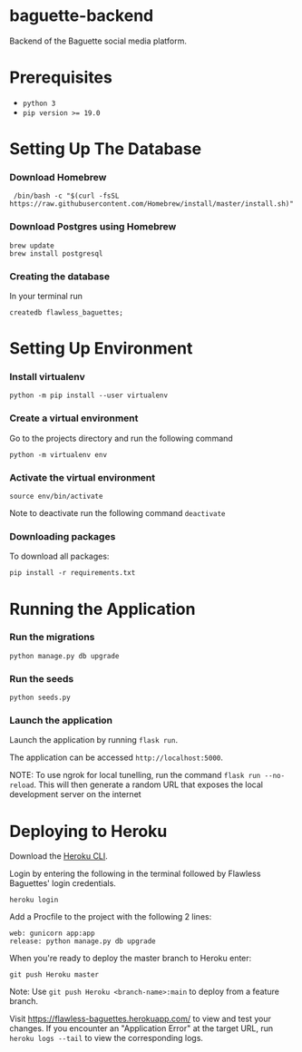 # baguette-backend

Backend of the Baguette social media platform.

# Prerequisites

- `python 3`
- `pip version >= 19.0`

# Setting Up The Database

### Download Homebrew

` /bin/bash -c "$(curl -fsSL https://raw.githubusercontent.com/Homebrew/install/master/install.sh)"`

### Download Postgres using Homebrew

`brew update`<br/>
`brew install postgresql`

### Creating the database

In your terminal run

`createdb flawless_baguettes;`

# Setting Up Environment

### Install virtualenv

`python -m pip install --user virtualenv`

### Create a virtual environment

Go to the projects directory and run the following command

`python -m virtualenv env`

### Activate the virtual environment

`source env/bin/activate`

Note to deactivate run the following command
`deactivate`

### Downloading packages

To download all packages:

`pip install -r requirements.txt`

# Running the Application

### Run the migrations

`python manage.py db upgrade`

### Run the seeds

`python seeds.py`

### Launch the application

Launch the application by running `flask run`.

The application can be accessed `http://localhost:5000`.

NOTE: To use ngrok for local tunelling, run the command `flask run --no-reload`. This will then generate a random URL that exposes the local development server on the internet

# Deploying to Heroku

Download the [Heroku CLI](https://devcenter.heroku.com/articles/heroku-cli).

Login by entering the following in the terminal followed by Flawless Baguettes' login credentials.

`heroku login`

Add a Procfile to the project with the following 2 lines:

```
web: gunicorn app:app
release: python manage.py db upgrade
```

When you're ready to deploy the master branch to Heroku enter:

`git push Heroku master`

Note: Use `git push Heroku <branch-name>:main` to deploy from a feature branch.

Visit https://flawless-baguettes.herokuapp.com/ to view and test your changes. If you encounter an "Application Error" at the target URL, run `heroku logs --tail` to view the corresponding logs.
